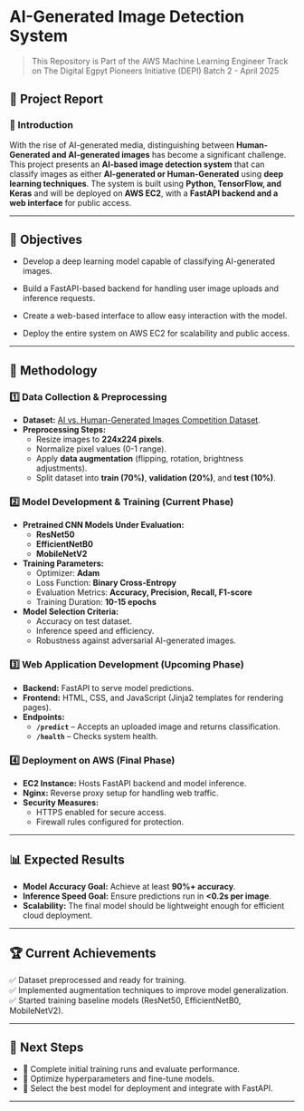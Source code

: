 # AI-Generated Image Detection System
>This Repository is Part of the AWS Machine Learning Engineer Track on The Digital Egpyt Pioneers Initiative (DEPI) Batch 2 - April 2025

## 📖 Project Report

### 📌 Introduction
With the rise of AI-generated media, distinguishing between **Human-Generated and AI-generated images** has become a significant challenge. This project presents an **AI-based image detection system** that can classify images as either **AI-generated or Human-Generated** using **deep learning techniques**. The system is built using **Python, TensorFlow, and Keras** and will be deployed on **AWS EC2**, with a **FastAPI backend and a web interface** for public access.

---

## 🎯 Objectives

- Develop a deep learning model capable of classifying AI-generated images.

- Build a FastAPI-based backend for handling user image uploads and inference requests.

- Create a web-based interface to allow easy interaction with the model.

- Deploy the entire system on AWS EC2 for scalability and public access.

---

## 🔬 Methodology
### **1️⃣ Data Collection & Preprocessing**
- **Dataset:** [AI vs. Human-Generated Images Competition Dataset](https://www.kaggle.com/competitions/detect-ai-vs-human-generated-images).
- **Preprocessing Steps:**
  - Resize images to **224x224 pixels**.
  - Normalize pixel values (0-1 range).
  - Apply **data augmentation** (flipping, rotation, brightness adjustments).
  - Split dataset into **train (70%)**, **validation (20%)**, and **test (10%)**.

### **2️⃣ Model Development & Training** (Current Phase)
- **Pretrained CNN Models Under Evaluation:**
  - **ResNet50**
  - **EfficientNetB0**
  - **MobileNetV2**
- **Training Parameters:**
  - Optimizer: **Adam**
  - Loss Function: **Binary Cross-Entropy**
  - Evaluation Metrics: **Accuracy, Precision, Recall, F1-score**
  - Training Duration: **10-15 epochs**
- **Model Selection Criteria:**
  - Accuracy on test dataset.
  - Inference speed and efficiency.
  - Robustness against adversarial AI-generated images.

### **3️⃣ Web Application Development** (Upcoming Phase)
- **Backend:** FastAPI to serve model predictions.
- **Frontend:** HTML, CSS, and JavaScript (Jinja2 templates for rendering pages).
- **Endpoints:**
  - **`/predict`** – Accepts an uploaded image and returns classification.
  - **`/health`** – Checks system health.

### **4️⃣ Deployment on AWS** (Final Phase)
- **EC2 Instance:** Hosts FastAPI backend and model inference.
- **Nginx:** Reverse proxy setup for handling web traffic.
- **Security Measures:**
  - HTTPS enabled for secure access.
  - Firewall rules configured for protection.

---

## 📊 Expected Results
- **Model Accuracy Goal:** Achieve at least **90%+ accuracy**.
- **Inference Speed Goal:** Ensure predictions run in **<0.2s per image**.
- **Scalability:** The final model should be lightweight enough for efficient cloud deployment.

---

## 🏆 Current Achievements
✅ Dataset preprocessed and ready for training.  
✅ Implemented augmentation techniques to improve model generalization.  
✅ Started training baseline models (ResNet50, EfficientNetB0, MobileNetV2).  

---

## 🚀 Next Steps
- 📌 Complete initial training runs and evaluate performance.
- 📌 Optimize hyperparameters and fine-tune models.
- 📌 Select the best model for deployment and integrate with FastAPI.

---

